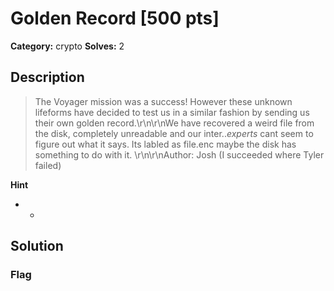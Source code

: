 # Golden Record [500 pts]

**Category:** crypto
**Solves:** 2

## Description
>The Voyager mission was a success! However these unknown lifeforms have decided to test us in a similar fashion by sending us their own golden record.\r\n\r\nWe have recovered a weird file from the disk, completely unreadable and our inter..*experts* cant seem to figure out what it says. Its labled as file.enc maybe the disk has something to do with it. \r\n\r\nAuthor: Josh (I succeeded where Tyler failed)

**Hint**
* -

## Solution

### Flag

